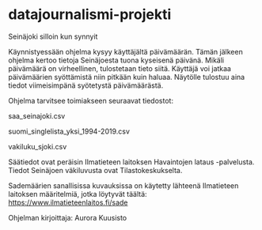 # datajournalismi-projekti

Seinäjoki silloin kun synnyit

  Käynnistyessään ohjelma kysyy käyttäjältä päivämäärän. Tämän jälkeen
  ohjelma kertoo tietoja Seinäjoesta tuona kyseisenä päivänä. Mikäli 
  päivämäärä on virheellinen, tulostetaan tieto siitä. Käyttäjä voi jatkaa
  päivämäärien syöttämistä niin pitkään kuin haluaa. Näytölle tulostuu aina
  tiedot viimeisimpänä syötetystä päivämäärästä.

Ohjelma tarvitsee toimiakseen seuraavat tiedostot:

  saa_seinajoki.csv
  
  suomi_singlelista_yksi_1994-2019.csv
  
  vakiluku_sjoki.csv

Säätiedot ovat peräisin Ilmatieteen laitoksen Havaintojen lataus -palvelusta.
Tiedot Seinäjoen väkiluvusta ovat Tilastokeskukselta.

Sademäärien sanallisissa kuvauksissa on käytetty lähteenä Ilmatieteen
  laitoksen määritelmiä, jotka löytyvät täältä: https://www.ilmatieteenlaitos.fi/sade

Ohjelman kirjoittaja: Aurora Kuusisto
